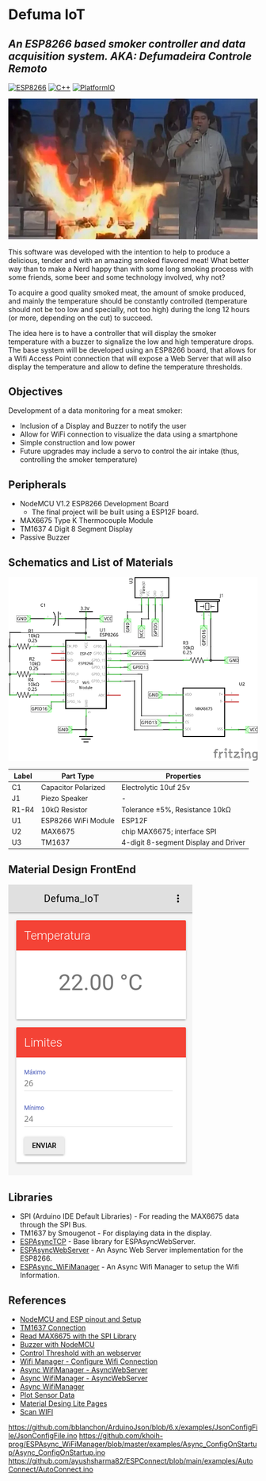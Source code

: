 # Defuma IoT

## _An ESP8266 based smoker controller and data acquisition system. AKA: Defumadeira Controle Remoto_
[![ESP8266](https://img.shields.io/badge/ESP-8266-blue.svg)](https://github.com/esp8266/esp8266-wiki)
[![C++](https://img.shields.io/badge/C-++-blue.svg)]()
[![PlatformIO](https://img.shields.io/badge/Platform-IO-blue.svg)](https://platformio.org/)

![CHURRASQUEIRA CONTROLE REMOTO](/img/tapegandofogo.jpg "TÁ PEGANDO FOGO BICHO - CHURRASQUEIRA CONTROLE REMOTO")

This software was developed with the intention to help to produce a delicious, tender and with an amazing smoked flavored meat! What better way than to make a Nerd happy than with some long smoking process with some friends, some beer and some technology involved, why not?

To acquire a good quality smoked meat, the amount of smoke produced, and mainly the temperature should be constantly controlled (temperature should not be too low and specially, not too high) during the long 12 hours (or more, depending on the cut) to succeed.

The idea here is to have a controller that will display the smoker temperature with a buzzer to signalize the low and high temperature drops. The base system will be developed using an ESP8266 board, that allows for a Wifi Access Point connection that will expose a Web Server that will also display the temperature and allow to define the temperature thresholds.

## Objectives

Development of a data monitoring for a meat smoker:

* Inclusion of a Display and Buzzer to notify the user
* Allow for WiFi connection to visualize the data using a smartphone
* Simple construction and low power
* Future upgrades may include a servo to control the air intake (thus, controlling the smoker temperature)

## Peripherals

* NodeMCU V1.2 ESP8266 Development Board
    * The final project will be built using a ESP12F board.
* MAX6675 Type K Thermocouple Module
* TM1637 4 Digit 8 Segment Display
* Passive Buzzer

## Schematics and List of Materials

![CHURRASQUEIRA CONTROLE REMOTO](/img/schematics_schem.png "Schematics, BOM bellow!")

| Label | Part Type | Properties |
|-----|-----|---|
|C1|Capacitor Polarized|Electrolytic 10uf 25v|
|J1|Piezo Speaker|-|
|R1-R4|10kΩ Resistor|Tolerance ±5%, Resistance 10kΩ|
|U1|ESP8266 WiFi Module|ESP12F|
|U2|MAX6675|chip MAX6675; interface SPI|
|U3|TM1637|4-digit 8-segment Display and Driver|

## Material Design FrontEnd

![CHURRASQUEIRA CONTROLE REMOTO](/img/screen_phone.png "Front End")

## Libraries

* SPI (Arduino IDE Default Libraries) - For reading the MAX6675 data through the SPI Bus.
* TM1637 by Smougenot - For displaying data in the display.
* [ESPAsyncTCP](https://github.com/me-no-dev/ESPAsyncTCP) - Base library for ESPAsyncWebServer.
* [ESPAsyncWebServer](https://github.com/me-no-dev/ESPAsyncWebServer) - An Async Web Server implementation for the ESP8266.
* [ESPAsync_WiFiManager](https://github.com/khoih-prog/ESPAsync_WiFiManager) - An Async Wifi Manager to setup the Wifi Information.

## References

* [NodeMCU and ESP pinout and Setup](https://www.mischianti.org/2021/05/08/esp12-esp07-esp8266-flash-pinout-specs-and-arduino-ide-configuration-6/)
* [TM1637 Connection](https://www.electroniclinic.com/tm1637-a-4-digit-7-segment-display-with-arduino/)
* [Read MAX6675 with the SPI Library](https://arduinodiy.wordpress.com/2019/12/06/using-a-max6675-temperature-sensor-without-a-library/)
* [Buzzer with NodeMCU](https://www.geekering.com/categories/embedded-sytems/esp8266/ricardocarreira/esp8266-nodemcu-make-some-noise-with-buzzers/)
* [Control Threshold with an webserver](https://microcontrollerslab.com/esp32-esp8266-thermostat-web-server-control-output-temperature-threshold/)
* [Wifi Manager - Configure Wifi Connection](https://randomnerdtutorials.com/wifimanager-with-esp8266-autoconnect-custom-parameter-and-manage-your-ssid-and-password/)
* [Async WifiManager - AsyncWebServer](https://randomnerdtutorials.com/esp8266-nodemcu-wi-fi-manager-asyncwebserver/)
* [Async WifiManager - AsyncWebServer](https://microcontrollerslab.com/esp32-wi-fi-manager-asyncwebserver/)
* [Async WifiManager](https://stonez56.blogspot.com/2021/07/asyncwifimanager-elegantota-esp8266.html)
* [Plot Sensor Data](https://randomnerdtutorials.com/esp32-esp8266-plot-chart-web-server/)
* [Material Desing Lite Pages](https://www.luisllamas.es/material-design-esp8266/)
* [Scan WIFI](https://www.engineersgarage.com/esp8266-post-data-to-thingspeak-server/)

https://github.com/bblanchon/ArduinoJson/blob/6.x/examples/JsonConfigFile/JsonConfigFile.ino
https://github.com/khoih-prog/ESPAsync_WiFiManager/blob/master/examples/Async_ConfigOnStartup/Async_ConfigOnStartup.ino
https://github.com/ayushsharma82/ESPConnect/blob/main/examples/AutoConnect/AutoConnect.ino